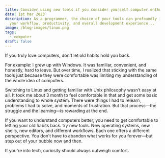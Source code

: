 ```yaml
---
title: Consider using new tools if you consider yourself computer enthusiast
date: 1st Mar 2023
description: As a programmer, the choice of your tools can profoundly impact
  your workflow, productivity, and overall development experience...
image: /blog-images/linux.png
tags:
  - computer
draft: false
---
```


If you truly love computers, don't let old habits hold you back.

For example: I grew up with Windows. It was familiar, convenient, and honestly, hard to leave. But over time, I realized that sticking with the same tools just because they were comfortable was limiting my understanding of the whole idea of computers.

Switching to Linux and getting familiar with Unix philosophy wasn’t easy at all. It took me about 3 month to feel comfortable in that and get some basic understanding to whole system. There were things I had to relearn, problems I had to solve, and moments of frustration. But that process—the struggle and the learning—is rewarding at the end.

If you want to understand computers better, you need to get comfortable to letting your old habits back. try new tools. New operating systems, new shells, new editors, and different workflows. Each one offers a different perspective. You don't have to abandon what works for you forever—but step out of your bubble now and then.

If you're into tech, curiosity should always outweigh comfort.
